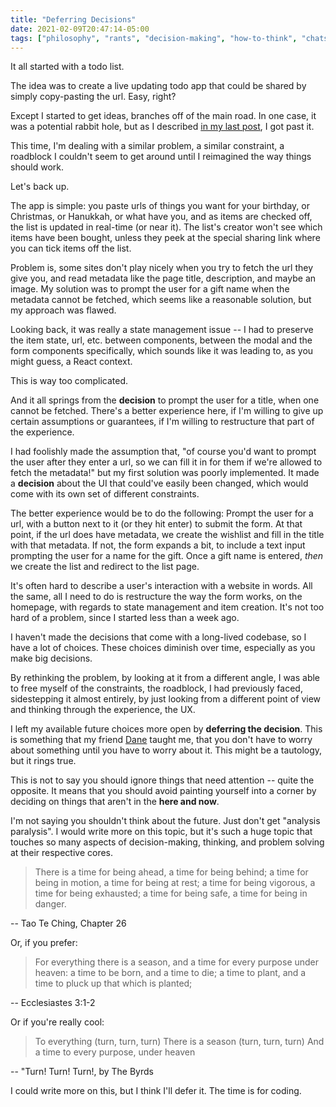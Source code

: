 ```yaml
---
title: "Deferring Decisions"
date: 2021-02-09T20:47:14-05:00
tags: ["philosophy", "rants", "decision-making", "how-to-think", "chats-with-dane"]
---
```


It all started with a todo list.

The idea was to create a live updating todo app that could be shared by simply copy-pasting the url. Easy, right?

Except I started to get ideas, branches off of the main road. In one case, it was a potential rabbit hole, but as I described [in my last post](/posts/what-bob-ross-teaches-us-about-making-things), I got past it.

This time, I'm dealing with a similar problem, a similar constraint, a roadblock I couldn't seem to get around until I reimagined the way things should work.

Let's back up.

The app is simple: you paste urls of things you want for your birthday, or Christmas, or Hanukkah, or what have you, and as items are checked off, the list is updated in real-time (or near it). The list's creator won't see which items have been bought, unless they peek at the special sharing link where you can tick items off the list.

Problem is, some sites don't play nicely when you try to fetch the url they give you, and read metadata like the page title, description, and maybe an image. My solution was to prompt the user for a gift name when the metadata cannot be fetched, which seems like a reasonable solution, but my approach was flawed.

Looking back, it was really a state management issue -- I had to preserve the item state, url, etc. between components, between the modal and the form components specifically, which sounds like it was leading to, as you might guess, a React context.

This is way too complicated.

And it all springs from the **decision** to prompt the user for a title, when one cannot be fetched. There's a better experience here, if I'm willing to give up certain assumptions or guarantees, if I'm willing to restructure that part of the experience.

I had foolishly made the assumption that, "of course you'd want to prompt the user after they enter a url, so we can fill it in for them if we're allowed to fetch the metadata!" but my first solution was poorly implemented. It made a **decision** about the UI that could've easily been changed, which would come with its own set of different constraints.

The better experience would be to do the following: Prompt the user for a url, with a button next to it (or they hit enter) to submit the form. At that point, if the url does have metadata, we create the wishlist and fill in the title with that metadata. If not, the form expands a bit, to include a text input prompting the user for a name for the gift. Once a gift name is entered, _then_ we create the list and redirect to the list page.

It's often hard to describe a user's interaction with a website in words. All the same, all I need to do is restructure the way the form works, on the homepage, with regards to state management and item creation. It's not too hard of a problem, since I started less than a week ago.

I haven't made the decisions that come with a long-lived codebase, so I have a lot of choices. These choices diminish over time, especially as you make big decisions.

By rethinking the problem, by looking at it from a different angle, I was able to free myself of the constraints, the roadblock, I had previously faced, sidestepping it almost entirely, by just looking from a different point of view and thinking through the experience, the UX.

I left my available future choices more open by **deferring the decision**. This is something that my friend [Dane](https://v1labs.com) taught me, that you don't have to worry about something until you have to worry about it. This might be a tautology, but it rings true.

This is not to say you should ignore things that need attention -- quite the opposite. It means that you should avoid painting yourself into a corner by deciding on things that aren't in the **here and now**.

I'm not saying you shouldn't think about the future. Just don't get "analysis paralysis". I would write more on this topic, but it's such a huge topic that touches so many aspects of decision-making, thinking, and problem solving at their respective cores.

> There is a time for being ahead, a time for being behind; a time for being in motion, a time for being at rest; a time for being vigorous, a time for being exhausted; a time for being safe, a time for being in danger.

-- Tao Te Ching, Chapter 26

Or, if you prefer:

> For everything there is a season, and a time for every purpose under heaven: a time to be born, and a time to die; a time to plant, and a time to pluck up that which is planted;

-- Ecclesiastes 3:1-2

Or if you're really cool:

> To everything (turn, turn, turn)
There is a season (turn, turn, turn)
And a time to every purpose, under heaven

-- "Turn! Turn! Turn!, by The Byrds

I could write more on this, but I think I'll defer it. The time is for coding.
